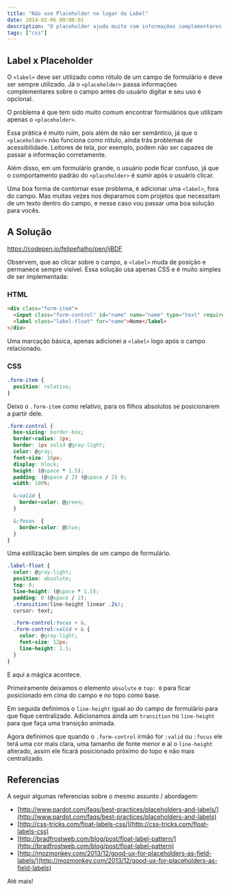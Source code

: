 ```yaml
---
title: "Não use Placeholder no lugar da Label"
date: 2014-02-06 00:00:01
description: "O placeholder ajuda muito com informações complementares do campo de formulário, mas não deveria ser utilizado para substituir o label"
tags: ["css"]
---
```


## Label x Placeholder

O `<label>` deve ser utilizado como rótulo de um campo de formulário e deve ser sempre utilizado. Já o `<placeholder>` passa informações complementares sobre o campo antes do usuário digitar e seu uso é opcional.

O problema é que tem sido muito comum encontrar formulários que utilizam apenas o `<placeholder>`.

Essa prática é muito ruim, pois além de não ser semântico, já que o `<placeholder>` não funciona como rótulo, ainda trás problemas de acessibilidade. Leitores de tela, por exemplo, podem não ser capazes de passar a informação corretamente.

Além disso, em um formulário grande, o usuário pode ficar confuso, já que o comportamento padrão do `<placeholder>` é sumir após o usuário clicar.

Uma boa forma de contornar esse problema, é adicionar uma `<label>`, fora do campo. Mas muitas vezes nos deparamos com projetos que necessitam de um texto dentro do campo, e nesse caso vou passar uma boa solução para vocês.

## A Solução

https://codepen.io/felipefialho/pen/ijBDF

Observem, que ao clicar sobre o campo, a `<label>` muda de posição e permanece sempre visível. Essa solução usa apenas CSS e é muito simples de ser implementada:

### HTML

```html
<div class="form-item">
  <input class="form-control" id="name" name="name" type="text" required>
  <label class="label-float" for="name">Nome</label>
</div>
```

Uma marcação básica, apenas adicionei a `<label>` logo após o campo relacionado.

### CSS

```css
.form-item {
  position: relative;
}
```

Deixo o `.form-item` como relativo, para os filhos absolutos se posicionarem a partir dele.

```css
.form-control {
  box-sizing: border-box;
  border-radius: 2px;
  border: 1px solid @gray-light;
  color: @gray;
  font-size: 16px;
  display: block;
  height: (@space * 1.5);
  padding: (@space / 2) (@space / 2) 0;
  width: 100%;

  &:valid {
    border-color: @green;
  }

  &:focus  {
    border-color: @blue;
  }
}
```

Uma estilização bem simples de um campo de formulário.

```css
.label-float {
  color: @gray-light;
  position: absolute;
  top: 0;
  line-height: (@space * 1.5);
  padding: 0 (@space / 2);
  .transition(line-height linear .2s);
  cursor: text;

  .form-control:focus + &,
  .form-control:valid + & {
    color: @gray-light;
    font-size: 12px;
    line-height: 1.5;
  }
}
```

E aqui a mágica acontece.

Primeiramente deixamos o elemento `absolute` e `top: 0` para ficar posicionado em cima do campo e no topo como base.

Em seguida definimos o `line-height` igual ao do campo de formulário para que fique centralizado. Adicionamos ainda um `transition` no `line-height` para que faça uma transição animada.

Agora definimos que quando o `.form-control` irmão for `:valid` ou `:focus` ele terá uma cor mais clara, uma tamanho de fonte menor e ai o `line-height` alterado, assim ele ficará posicionado próximo do topo e não mais centralizado.

## Referencias

A seguir algumas referencias sobre o mesmo assunto / abordagem:

- [http://www.pardot.com/faqs/best-practices/placeholders-and-labels/](http://www.pardot.com/faqs/best-practices/placeholders-and-labels)
- [http://css-tricks.com/float-labels-css/](http://css-tricks.com/float-labels-css)
- [http://bradfrostweb.com/blog/post/float-label-pattern/](http://bradfrostweb.com/blog/post/float-label-pattern)
- [http://mozmonkey.com/2013/12/good-ux-for-placeholders-as-field-labels/](http://mozmonkey.com/2013/12/good-ux-for-placeholders-as-field-labels)

Até mais!

